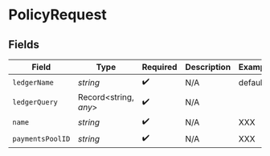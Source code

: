 # PolicyRequest


## Fields

| Field                 | Type                  | Required              | Description           | Example               |
| --------------------- | --------------------- | --------------------- | --------------------- | --------------------- |
| `ledgerName`          | *string*              | :heavy_check_mark:    | N/A                   | default               |
| `ledgerQuery`         | Record<string, *any*> | :heavy_check_mark:    | N/A                   |                       |
| `name`                | *string*              | :heavy_check_mark:    | N/A                   | XXX                   |
| `paymentsPoolID`      | *string*              | :heavy_check_mark:    | N/A                   | XXX                   |